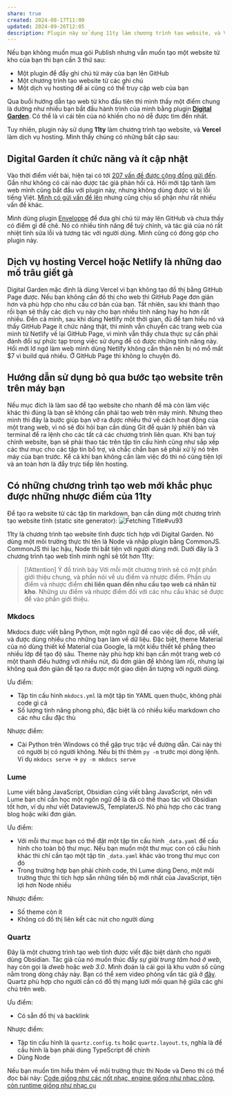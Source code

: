 ```yaml
---
share: true
created: 2024-08-17T11:00
updated: 2024-09-26T12:05
description: Plugin này sử dụng 11ty làm chương trình tạo website, và Vercel làm dịch vụ hosting. Chúng có những nhược điểm gì?
---
```

Nếu bạn không muốn mua gói Publish nhưng vẫn muốn tạo một website từ kho của bạn thì bạn cần 3 thứ sau:
- Một plugin để đẩy ghi chú từ máy của bạn lên GitHub
- Một chương trình tạo website từ các ghi chú
- Một dịch vụ hosting để ai cũng có thể truy cập web của bạn

Qua buổi hướng dẫn tạo web từ kho đầu tiên thì mình thấy một điểm chung là dường như nhiều bạn bắt đầu hành trình của mình bằng plugin **[Digital Garden](https://github.com/oleeskild/obsidian-digital-garden "oleeskild/obsidian-digital-garden")**. Có thể là vì cái tên của nó khiến cho nó dễ được tìm đến nhất. 

Tuy nhiên, plugin này sử dụng **11ty** làm chương trình tạo website, và **Vercel** làm dịch vụ hosting. Mình thấy chúng có những bất cập sau:
## Digital Garden ít chức năng và ít cập nhật
Vào thời điểm viết bài, hiện tại có tới [207 vấn đề được cộng đồng gửi đến](https://github.com/oleeskild/obsidian-digital-garden/issues "Issues · oleeskild/obsidian-digital-garden"). Gần như không có cái nào được tác giả phản hồi cả. Hồi mới tập tành làm web mình cũng bắt đầu với plugin này, nhưng không dùng được vì bị lỗi tiếng Việt. [Mình có gửi vấn đề lên](https://github.com/oleeskild/obsidian-digital-garden/issues/292 "Why are there so much 404 error? · Issue #292 · oleeskild/obsidian-digital-garden") nhưng cũng chịu số phận như rất nhiều vấn đề khác. 

Mình dùng plugin [Enveloppe](https://enveloppe.github.io/) để đưa ghi chú từ máy lên GitHub và chưa thấy có điểm gì để chê. Nó có nhiều tính năng để tuỳ chỉnh, và tác giả của nó rất nhiệt tình sửa lỗi và tương tác với người dùng. Mình cũng có đóng góp cho plugin này. 

## Dịch vụ hosting Vercel hoặc Netlify là những dao mổ trâu giết gà
Digital Garden mặc định là dùng Vercel vì bạn không tạo đồ thị bằng GitHub Page được. Nếu bạn không cần đồ thị cho web thì GitHub Page đơn giản hơn và phù hợp cho nhu cầu cơ bản của bạn. Tất nhiên, sau khi thành thạo rồi bạn sẽ thấy các dịch vụ này cho bạn nhiều tính năng hay ho hơn rất nhiều. Đến cả mình, sau khi dùng Netlify một thời gian, đủ để tạm hiểu nó và thấy GitHub Page ít chức năng thật, thì mình vẫn chuyển các trang web của mình từ Netlify về lại GitHub Page, vì mình vẫn thấy chưa thực sự cần phải đánh đổi sự phức tạp trong việc sử dụng để có được những tính năng này. Hồi mới lớ ngớ làm web mình dùng Netlify không cẩn thận nên bị nó mổ mất $7 vì build quá nhiều. Ở GitHub Page thì không lo chuyện đó.

## Hướng dẫn sử dụng bỏ qua bước tạo website trên trên máy bạn
Nếu mục đích là làm sao để tạo website cho nhanh để mà còn làm việc khác thì đúng là bạn sẽ không cần phải tạo web trên máy mình. Nhưng theo mình thì đây là bước giúp bạn vỡ ra được nhiều thứ về cách hoạt động của một trang web, vì nó sẽ đòi hỏi bạn cần dùng Git để quản lý phiên bản và terminal để ra lệnh cho các tất cả các chương trình liên quan. Khi bạn tuỳ chỉnh website, bạn sẽ phải thao tác trên tập tin cấu hình cũng như sắp xếp các thư mục cho các tập tin bổ trợ, và chắc chắn bạn sẽ phải xử lý nó trên máy của bạn trước. Kể cả khi bạn không cần làm việc đó thì nó cũng tiện lợi và an toàn hơn là đẩy trực tiếp lên hosting. 

## Có những chương trình tạo web mới khắc phục được những nhược điểm của 11ty
Để tạo ra website từ các tập tin markdown, bạn cần dùng một chương trình tạo website tĩnh (static site generator):
![Fetching Title#vu93](https://cdn-media-1.freecodecamp.org/images/0*CCMaHN9JpmvIFNdi)

11ty là chương trình tạo website tĩnh được tích hợp với Digital Garden. Nó dùng một môi trường thực thi tên là Node và nhập plugin bằng CommonJS. CommonJS thì lạc hậu, Node thì bất tiện với người dùng mới. Dưới đây là 3 chương trình tạo web tĩnh mình nghĩ sẽ tốt hơn 11ty:

> [!Attention] Ý đồ trình bày 
> Với mỗi một chương trình sẽ có một phần giới thiệu chung, và phần nói về ưu điểm và nhược điểm. Phần ưu điểm và nhược điểm **chỉ liên quan đến nhu cầu tạo web cá nhân từ kho**. Những ưu điểm và nhược điểm đối với các nhu cầu khác sẽ được để vào phần giới thiệu.

### Mkdocs
Mkdocs được viết bằng Python, một ngôn ngữ đề cao việc dễ đọc, dễ viết, và được dùng nhiều cho những bạn làm về dữ liệu. Đặc biệt, theme Material của nó dùng thiết kế Material của Google, là một kiểu thiết kế phẳng theo nhiều lớp để tạo độ sâu. Theme này phù hợp khi bạn cần một trang web có một thanh điều hướng với nhiều nút, đủ đơn giản để không làm rối, nhưng lại không quá đơn giản để tạo ra được một giao diện ấn tượng với người dùng. 

Ưu điểm:
- Tập tin cấu hình `mkdocs.yml` là một tập tin YAML quen thuộc, không phải code gì cả
- Số lượng tính năng phong phú, đặc biệt là có nhiều kiểu markdown cho các nhu cầu đặc thù

Nhược điểm:
- Cài Python trên Windows có thể gặp trục trặc về đường dẫn. Cái này thì có người bị có người không. Nếu bị thì thêm `py -m` trước mọi dòng lệnh. Ví dụ `mkdocs serve` → `py -m mkdocs serve`

### Lume
Lume viết bằng JavaScript, Obsidian cũng viết bằng JavaScript, nên với Lume bạn chỉ cần học một ngôn ngữ để là đã có thể thao tác với Obsidian tốt hơn, ví dụ như viết DataviewJS, TemplaterJS. Nó phù hợp cho các trang blog hoặc wiki đơn giản.

Ưu điểm:
- Với mỗi thư mục bạn có thể đặt một tập tin cấu hình `_data.yaml` để cấu hình cho toàn bộ thư mục. Nếu bạn muốn một thư mục con có cấu hình khác thì chỉ cần tạo một tập tin `_data.yaml` khác vào trong thư mục con đó
- Trong trường hợp bạn phải chỉnh code, thì Lume dùng Deno, một môi trường thực thi tích hợp sẵn những tiến bộ mới nhất của JavaScript, tiện lợi hơn Node nhiều

Nhược điểm:
- Số theme còn ít
- Không có đồ thị liên kết các nút cho người dùng

### Quartz
Đây là một chương trình tạo web tĩnh được viết đặc biệt dành cho người dùng Obsidian. Tác giả của nó muốn thúc đẩy *sự giải trung tâm hoá ở web*, hay còn gọi là *dweb* hoặc *web 3.0*. Mình đoán là cái gọi là khu vườn số cũng nằm trong dòng chảy này. Bạn có thể xem video phỏng vấn tác giả ở [đây](https://www.youtube.com/watch?v=YCvV7Izqggc). Quartz phù hợp cho người cần có đồ thị mạng lưới mối quan hệ giữa các ghi chú trên web.

Ưu điểm:
- Có sẵn đồ thị và backlink

Nhược điểm: 
- Tập tin cấu hình là `quartz.config.ts` hoặc `quartz.layout.ts`, nghĩa là để cấu hình là bạn phải dùng TypeScript để chỉnh
- Dùng Node

Nếu bạn muốn tìm hiểu thêm về môi trường thực thi Node và Deno thì có thể đọc bài này: [Code giống như các nốt nhạc, engine giống như nhạc công, còn runtime giống như nhạc cụ ](https://doi-thoai.deno.dev/We.48.1)
